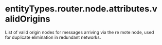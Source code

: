 # entityTypes.router.node.attributes.validOrigins

List of valid origin nodes for messages arriving via the re mote node, used for duplicate elimination in redundant networks.

